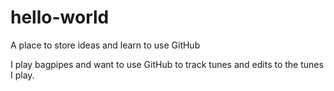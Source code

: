 # hello-world
A place to store ideas and learn to use GitHub

I play bagpipes and want to use GitHub to track tunes and edits to the tunes I play. 
